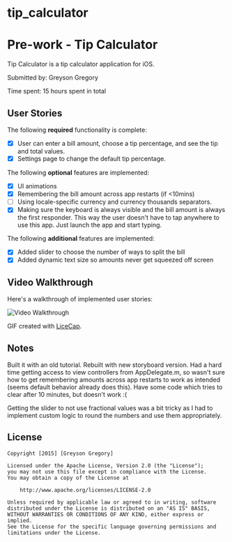 # tip_calculator
# Pre-work - Tip Calculator

Tip Calculator is a tip calculator application for iOS.

Submitted by: Greyson Gregory

Time spent: 15 hours spent in total

## User Stories

The following **required** functionality is complete:

* [X] User can enter a bill amount, choose a tip percentage, and see the tip and total values.
* [X] Settings page to change the default tip percentage.

The following **optional** features are implemented:
* [X] UI animations
* [X] Remembering the bill amount across app restarts (if <10mins)
* [ ] Using locale-specific currency and currency thousands separators.
* [X] Making sure the keyboard is always visible and the bill amount is always the first responder. This way the user doesn't have to tap anywhere to use this app. Just launch the app and start typing.

The following **additional** features are implemented:

* [X] Added slider to choose the number of ways to split the bill
* [X] Added dynamic text size so amounts never get squeezed off screen

## Video Walkthrough 

Here's a walkthrough of implemented user stories:

<img src='http://i.imgur.com/UvKVPR2.gifv' title='Video Walkthrough for Tip Calculator' width='' alt='Video Walkthrough' />

GIF created with [LiceCap](http://www.cockos.com/licecap/).

## Notes

Built it with an old tutorial. Rebuilt with new storyboard version. Had a hard time getting access to view controllers from AppDelegate.m, so wasn't sure how to get remembering amounts across app restarts to work as intended (seems default behavior already does this). Have some code which tries to clear after 10 minutes, but doesn't work :(

Getting the slider to not use fractional values was a bit tricky as I had to implement custom logic to round the numbers and use them appropriately.

## License

    Copyright [2015] [Greyson Gregory]

    Licensed under the Apache License, Version 2.0 (the "License");
    you may not use this file except in compliance with the License.
    You may obtain a copy of the License at

        http://www.apache.org/licenses/LICENSE-2.0

    Unless required by applicable law or agreed to in writing, software
    distributed under the License is distributed on an "AS IS" BASIS,
    WITHOUT WARRANTIES OR CONDITIONS OF ANY KIND, either express or implied.
    See the License for the specific language governing permissions and
    limitations under the License.
